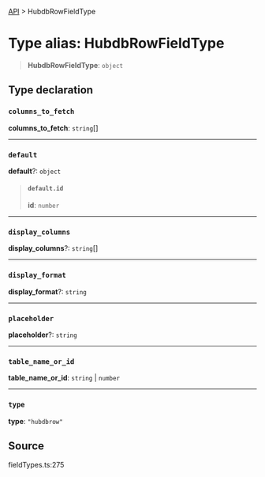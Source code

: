 [API](../index.md) > HubdbRowFieldType

# Type alias: HubdbRowFieldType

> **HubdbRowFieldType**: `object`

## Type declaration

### `columns_to_fetch`

**columns\_to\_fetch**: `string`[]

***

### `default`

**default**?: `object`

> #### `default.id`
>
> **id**: `number`
>
>

***

### `display_columns`

**display\_columns**?: `string`[]

***

### `display_format`

**display\_format**?: `string`

***

### `placeholder`

**placeholder**?: `string`

***

### `table_name_or_id`

**table\_name\_or\_id**: `string` \| `number`

***

### `type`

**type**: `"hubdbrow"`

## Source

fieldTypes.ts:275
